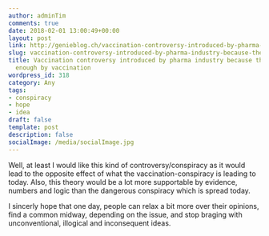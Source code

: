```yaml
---
author: adminTim
comments: true
date: 2018-02-01 13:00:49+00:00
layout: post
link: http://genieblog.ch/vaccination-controversy-introduced-by-pharma-industry-because-they-dont-earn-enough-by-vaccination/
slug: vaccination-controversy-introduced-by-pharma-industry-because-they-dont-earn-enough-by-vaccination
title: Vaccination controversy introduced by pharma industry because they don't earn
  enough by vaccination
wordpress_id: 318
category: Any
tags:
- conspiracy
- hope
- idea
draft: false
template: post
description: false
socialImage: /media/socialImage.jpg
---
```


Well, at least I would like this kind of controversy/conspiracy as it would lead to the opposite effect of what the vaccination-conspiracy is leading to today. Also, this theory would be a lot more supportable by evidence, numbers and logic than the dangerous conspiracy which is spread today. 

I sincerly hope that one day, people can relax a bit more over their opinions, find a common midway, depending on the issue, and stop braging with unconventional, illogical and inconsequent ideas.
